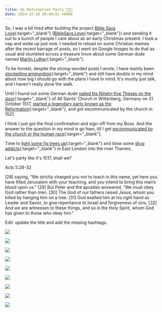 ```yaml
---
title: On Reformation Party 🎉🎉🎉
date: 2024-12-18 20:40:01 +0000
---
```


So, I was a bit tired after building the project [Bible Says Love](../on-cheating-bible-says-love){:target="_blank"} ([BibleSays.Love](https://biblesays.love){:target="_blank"}) and sending it out to a bunch of people I care about as an early Christmas present. I took a nap and woke up just now. I needed to reload on some Christian memes after the recent barrage of posts, so I went on Google Images to do that as usual and stumbled across a treasure trove about some German dude named [Martin Luther](https://buymeacoffee.com/aaronyangi/on-my-insanity){:target="_blank"}.

To be honest, despite the strong-worded posts I wrote, I have mainly been [stockpiling ammunition](../on-plausible-deniability){:target="_blank"} and still have doubts in my mind about how big I should go with the plans I have in mind. It's mostly just talk, and I haven't really done the walk.

Until I found out some German dude [nailed his Ninety-five Theses on the door](https://en.wikipedia.org/wiki/Ninety-five_Theses){:target="_blank"} of All Saints’ Church in Wittenberg, Germany on 31 October 1517, [started a legendary party known as the Reformation](https://en.wikipedia.org/wiki/Reformation){:target="_blank"}, and got excommunicated by the church in 1521.

I think I just got the final confirmation and sign-off from my Boss. And the answer to the question in my mind is go ham, till I get [excommunicated by the church or the human race](../on-choosing-sides){:target="_blank"}.

Time to [light some fig trees up](../reasoning-behind-going-rome-fig-tree){:target="_blank"} and blow some [drug addicts](../on-drug-money-addiction){:target="_blank"} in East London into the river Thames.

Let's party like it's 1517, shall we?

Acts 5:28-32

[28] saying, “We strictly charged you not to teach in this name, yet here you have filled Jerusalem with your teaching, and you intend to bring this man’s blood upon us.” [29] But Peter and the apostles answered, “We must obey God rather than men. [30] The God of our fathers raised Jesus, whom you killed by hanging him on a tree. [31] God exalted him at his right hand as Leader and Savior, to give repentance to Israel and forgiveness of sins. [32] And we are witnesses to these things, and so is the Holy Spirit, whom God has given to those who obey him.”

Edit: update the title and add the missing hashtags.

![](/7a979dac10e9ef9b8082fea238cf3723.jpeg)

![](/9c671ba452c9575632663534c4795a74.jpeg)

![](/a92313df9dcf6200538da55eac13d289.jpeg)

![](/17d76329f62a307a8a8911b574c7ce95.jpeg)

![](/6f42e6791a1c4a760866dc343fe65d04.jpeg)

![](/4d82367ca0fe8c6ccdc20af397f5e8a1.jpeg)

![](/848685768426fe6b01ad7558ee87211e.jpeg)

![](/496758a4630b92df47fab104020cb87c.jpeg)

![](/d7c9dcf7b123f830073f790b8f6f92d8.jpeg)